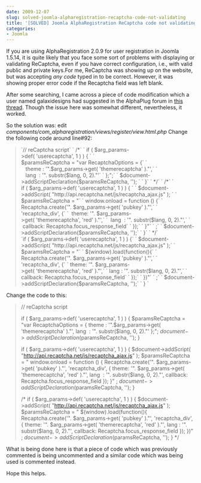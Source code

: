 ```yaml
---
date: 2009-12-07
slug: solved-joomla-alpharegistration-recaptcha-code-not-validating
title: '[SOLVED] Joomla AlphaRegistration ReCaptcha code not validating'
categories:
- Joomla
---
```





If you are using AlphaRegistration 2.0.9 for user registration in Joomla 1.5.14, it is quite likely that you face some sort of problems with displaying or validating ReCaptcha, even if you have correct configuration, i.e., with valid public and private keys.For me, ReCaptcha was showing up on the website, but was accepting _any code_ typed in to be correct. However, it was showing proper error code if the Recaptcha field was left blank.

After some searching, I came across a piece of code modification which a user named galaxidesigns had suggested in the AlphaPlug forum in [this thread](http://www.alphaplug.com/index.php/forum.html?func=view&catid=29&id=7611&limit=6&start=6#8017). Though the issue here was somewhat different, nevertheless, it worked.<!-- more -->



So the solution was:
edit _components/com_alpharegistration/views/register/view.html.php_
Change the following code around line#92:


<blockquote>`// reCaptcha script`
` /*`
` if ( $arg_params->def( 'userecaptcha', 1 ) ) { `
` $paramsReCaptcha = "var RecaptchaOptions = {`
`    theme : '".$arg_params->get( 'themerecaptcha' )."',`
`    lang  : '". substr($lang, 0, 2)."'`
` };";`
` $document->addScriptDeclaration($paramsReCaptcha, ''); `
` }`
` */`
` /*`
` if ( $arg_params->def( 'userecaptcha', 1 ) ) { `
` $document->addScript( "http://api.recaptcha.net/js/recaptcha_ajax.js" ); `
` $paramsReCaptcha = "`
` window.onload = function () {`
` Recaptcha.create('". $arg_params->get( 'pubkey' )."',`
` 'recaptcha_div', {`
`  theme: '". $arg_params->get( 'themerecaptcha', 'red' )."',`
`  lang  : '". substr($lang, 0, 2)."',`
`  callback: Recaptcha.focus_response_field`
` });`
` }"`
` ;`
` $document->addScriptDeclaration($paramsReCaptcha, '');`
` }`
` */`
`if ( $arg_params->def( 'userecaptcha', 1 ) ) {`
` $document->addScript( "http://api.recaptcha.net/js/recaptcha_ajax.js" );`
` $paramsReCaptcha = "`
` $(window).load(function(){`
` Recaptcha.create('". $arg_params->get( 'pubkey' )."',`
` 'recaptcha_div', {`
` theme: '". $arg_params->get( 'themerecaptcha', 'red' )."',`
` lang : '". substr($lang, 0, 2)."',`
` callback: Recaptcha.focus_response_field`
` });`
` })"`
` ;`
` $document->addScriptDeclaration($paramsReCaptcha, '');`
` } `</blockquote>


Change the code to this:


<blockquote>

// reCaptcha script

if ( $arg_params->def( 'userecaptcha', 1 ) ) {
$paramsReCaptcha = "var RecaptchaOptions = {
theme : '".$arg_params->get( 'themerecaptcha' )."',
lang  : '". substr($lang, 0, 2)."'
};";
$document->addScriptDeclaration($paramsReCaptcha, '');
}



if ( $arg_params->def( 'userecaptcha', 1 ) ) {
$document->addScript( "http://api.recaptcha.net/js/recaptcha_ajax.js" );
$paramsReCaptcha = "
window.onload = function () {
Recaptcha.create('". $arg_params->get( 'pubkey' )."',
'recaptcha_div', {
theme: '". $arg_params->get( 'themerecaptcha', 'red' )."',
lang  : '". substr($lang, 0, 2)."',
callback: Recaptcha.focus_response_field
});
}"
;
$document->addScriptDeclaration($paramsReCaptcha, '');
}

/*
if ( $arg_params->def( 'userecaptcha', 1 ) ) {
$document->addScript( "http://api.recaptcha.net/js/recaptcha_ajax.js" );
$paramsReCaptcha = "
$(window).load(function(){
Recaptcha.create('". $arg_params->get( 'pubkey' )."',
'recaptcha_div', {
theme: '". $arg_params->get( 'themerecaptcha', 'red' )."',
lang : '". substr($lang, 0, 2)."',
callback: Recaptcha.focus_response_field
});
})"
;
$document->addScriptDeclaration($paramsReCaptcha, '');
}
*/</blockquote>


What is being done here is that a piece of code which was previously commented is being uncommented and a similar code which was being used is commented instead.

Hope this helps.







